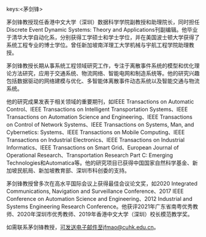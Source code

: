 keys:<茅剑锋>


茅剑锋教授现任香港中文大学（深圳）数据科学学院副教授和助理院长，同时担任Discrete Event Dynamic Systems: Theory and Applications刊副编辑。他毕业于清华大学自动化系，分别获得工学硕士和学士学位，并在美国波士顿大学获得了系统工程专业的博士学位。曾任新加坡南洋理工大学机械与宇航工程学院助理教授。

茅剑锋教授长期从事系统工程领域研究工作，专注于离散事件系统的模型和优化理论方法研究，应用于交通系统、物流网络、智能电网和制造系统等。他的研究兴趣包括数据驱动的网络建模与优化、多智能体离散事件动态系统以及智能交通与物流系统。

他的研究成果发表于相关领域的重要期刊，如IEEE Transactions on Automatic Control、IEEE Transactions on Intelligent Transportation Systems、IEEE Transactions on Automation Science and Engineering、IEEE Transactions on Control of Network Systems、IEEE Transactions on Systems, Man, and Cybernetics: Systems、IEEE Transactions on Mobile Computing、IEEE Transactions on Industrial Electronics、IEEE Transactions on Industrial Informatics、IEEE Transactions on Smart Grid、European Journal of Operational Research、Transportation Research Part C: Emerging Technologies和Automatica等。他的研究项目已获得中国国家自然科学基金、新加坡民航局、新加坡教育部、深圳市科创委的支持。

茅剑锋教授曾多次在高水平国际会议上获得最佳会议论文奖，如2020 Integrated Communications, Navigation and Surveillance Conference、2017 IEEE Conference on Automation Science and Engineering、2012 Industrial and Systems Engineering Research Conference。他获评2021年广东省南粤优秀教师、2020年深圳市优秀教师、2019年香港中文大学（深圳）校长模范教学奖。

如需联系茅剑锋教授，可发送电子邮件至jfmao@cuhk.edu.cn。